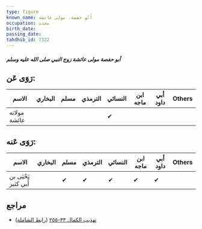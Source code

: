 ```yaml
---
type: figure
known_name: أَبُو حفصة، مولى عائشة
occupation: محدث
birth_date:
passing_date:
tahdhib_id: 7322
---
```

##### أبو حفصة مولى عائشة زوج النبي صلى الله عليه وسلم

## رَوَى عَن:
| الاسم        | البخاري | مسلم | الترمذي | النسائي | ابن ماجه | أبي داود | Others |
| ------------ | ------- | ---- | ------- | ------- | -------- | -------- | ------ |
| مولاته عائشة |         |      |         | ✔       |          |          |        |
## رَوَى عَنه:
| الاسم                | البخاري | مسلم | الترمذي | النسائي | ابن ماجه | أبي داود | Others |
| -------------------- | ------- | ---- | ------- | ------- | -------- | -------- | ------ |
| يَحْيَى بن أَبي كثير |         | ✔    | ✔       | ✔       | ✔        | ✔        |        |
## مراجع
- [تهذيب الكمال ٣٣-٢٥٥](obsidian://open?vault=Tahdhib-al-Kamal&file=Figures/٧٣٢٢-أبو%20حفصة%20مولى%20عائشة%20زوج%20النبي%20صلى%20الله%20عليه%20وسلم) ([رابط الشاملة](https://shamela.ws/book/3722/17926))